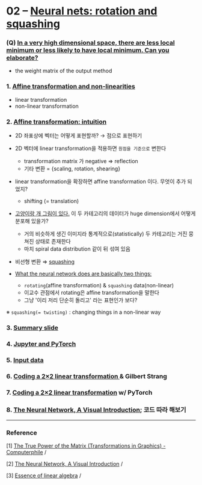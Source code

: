 # 02 – [Neural nets: rotation and squashing](https://youtu.be/0TdAmZUMj2k)


### (Q) [In a very high dimensional space, there are less local minimum or less likely to have local minimum. Can you elaborate?](https://youtu.be/0TdAmZUMj2k)
* the weight matrix of the output method 



### 1. [Affine transformation and non-linearities](https://youtu.be/0TdAmZUMj2k?t=151)
* linear transformation 
* non-linear transformation 


### 2. [Affine transformation: intuition](https://youtu.be/0TdAmZUMj2k?t=222)
* 2D 좌표상에 벡터는 어떻게 표현할까? → 점으로 표현하기 
* 2D 벡터에 linear transformation을 적용하면 ```원점을 기준으로``` 변한다 
  *  transformation matrix 가 negative ⇒  reflection 
  *  기타 변환 = {scaling, rotation, shearing}
* linear transformation을 확장하면 affine transformation 이다. 무엇이 추가 되었지? 
  * shifting (= translation)
* [고양이랑 개 그림이 있다.](https://youtu.be/0TdAmZUMj2k?t=414) 이 두 카테고리의 데이터가 huge dimension에서 어떻게 분포해 있을가?
  * 거의 비슷하게 생긴 이미지라 통계적으로(statistically) 두 카테고리는 거진 뭉쳐진 상태로 존재한다 
  * 마치 spiral data distribution 같이 뒤 섞여 있음

* 비선형 변환 ⇒ [squashing](https://www.google.com/search?q=squashing&bih=2075&biw=1342&hl=ko&sxsrf=ALeKk000YEYEotrePamX0EIBhcebEO6MKw%3A1625178039505&source=hp&ei=tz_eYJu_HPK1mgftkZjQDw&iflsig=AINFCbYAAAAAYN5Nx2OtCizmlyKtpoX-ir7h8pz6-loy&oq=squashing&gs_lcp=Cgdnd3Mtd2l6EAMyBAgjECcyBQgAEMsBMgUIABDLATIFCAAQywEyBQgAEMsBMgUIABDLATIFCAAQywEyBQgAEMsBMgUIABDLATIFCAAQywFQhAhYhAhg2gpoAHAAeACAAWSIAWSSAQMwLjGYAQCgAQKgAQGqAQdnd3Mtd2l6&sclient=gws-wiz&ved=0ahUKEwjb9vT988LxAhXymuYKHe0IBvoQ4dUDCAc&uact=5)
* [What the neural network does are basically two things:](https://youtu.be/0TdAmZUMj2k?t=684)

  * ```rotating```(affine transformation) & ```squashing``` data(non-linear)
  * 이교수 관점에서 rotating은  affine transformation을 말한다 
  * 그냥 '이리 저리 단순히 돌리고' 라는 표현인가 보다?
  

※ ```squashing(= twisting)``` : changing things in a non-linear way


### 3. [Summary slide](https://youtu.be/0TdAmZUMj2k?t=827)

### 4. [Jupyter and PyTorch](https://youtu.be/0TdAmZUMj2k?t=846)


### 5. [Input data](https://youtu.be/0TdAmZUMj2k?t=1127)


### 6. [Coding a 2×2 linear transformation ](https://youtu.be/0TdAmZUMj2k?t=1479)& Gilbert Strang


### 7. [Coding a 2×2 linear transformation]() w/ PyTorch

### 8. [The Neural Network, A Visual Introduction](https://youtu.be/UOvPeC8WOt8); 코드 따라 해보기 

***

### Reference 

[1] [The True Power of the Matrix (Transformations in Graphics) - Computerphile](https://youtu.be/vQ60rFwh2ig) / <br/>

[2] [The Neural Network, A Visual Introduction](https://youtu.be/UOvPeC8WOt8) / <br/>

[3] [Essence of linear algebra](https://youtube.com/playlist?list=PLZHQObOWTQDPD3MizzM2xVFitgF8hE_ab) / <br/>

